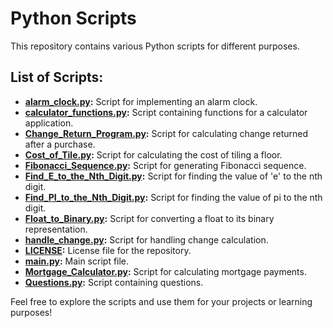# Python Scripts

This repository contains various Python scripts for different purposes.

## List of Scripts:

- **[alarm_clock.py](alarm_clock.py):** Script for implementing an alarm clock.
- **[calculator_functions.py](calculator_functions.py):** Script containing functions for a calculator application.
- **[Change_Return_Program.py](Change_Return_Program.py):** Script for calculating change returned after a purchase.
- **[Cost_of_Tile.py](Cost_of_Tile.py):** Script for calculating the cost of tiling a floor.
- **[Fibonacci_Sequence.py](Fibonacci_Sequence.py):** Script for generating Fibonacci sequence.
- **[Find_E_to_the_Nth_Digit.py](Find_E_to_the_Nth_Digit.py):** Script for finding the value of 'e' to the nth digit.
- **[Find_PI_to_the_Nth_Digit.py](Find_PI_to_the_Nth_Digit.py):** Script for finding the value of pi to the nth digit.
- **[Float_to_Binary.py](Float_to_Binary.py):** Script for converting a float to its binary representation.
- **[handle_change.py](handle_change.py):** Script for handling change calculation.
- **[LICENSE](LICENSE):** License file for the repository.
- **[main.py](main.py):** Main script file.
- **[Mortgage_Calculator.py](Mortgage_Calculator.py):** Script for calculating mortgage payments.
- **[Questions.py](Questions.py):** Script containing questions.

Feel free to explore the scripts and use them for your projects or learning purposes!
